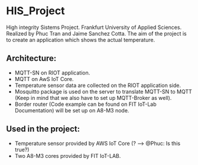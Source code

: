 # HIS_Project
High integrity Sistems Project. Frankfurt University of Applied Sciences.
Realized by Phuc Tran and Jaime Sanchez Cotta.
The aim of the project is to create an application which shows the actual temperature.
## Architecture: 
 - MQTT-SN on RIOT application. 
 - MQTT on AwS IoT Core. 
 - Temperature sensor data are collected on the RIOT application side. 
 - Mosquitto package is used on the server to translate MQTT-SN to MQTT (Keep in mind that we also have to set up MQTT-Broker as well). 
 - Border router (Code example can be found on FIT IoT-Lab Documentation) will be set up on A8-M3 node. 

## Used in the project:
- Temperature sensor provided by AWS IoT Core (? --> @Phuc: Is this true?) 
- Two A8-M3 cores provided by FIT IoT-LAB.
